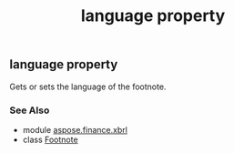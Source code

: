 ﻿---
title: language property
second_title: Aspose.Finance for Python via .NET API References
description: 
type: docs
weight: 50
url: /python-net/aspose.finance.xbrl/footnote/language/
is_root: false
---

## language property


Gets or sets the language of the footnote.

### See Also
* module [aspose.finance.xbrl](../../)
* class [Footnote](/finance/python-net/aspose.finance.xbrl/footnote)
